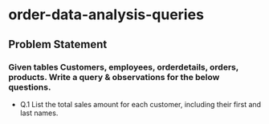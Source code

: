 # order-data-analysis-queries
## Problem Statement
### Given tables Customers, employees, orderdetails, orders, products. Write a query & observations for the below questions.
* Q.1 List the total sales amount for each customer, including their first and last names.
  

